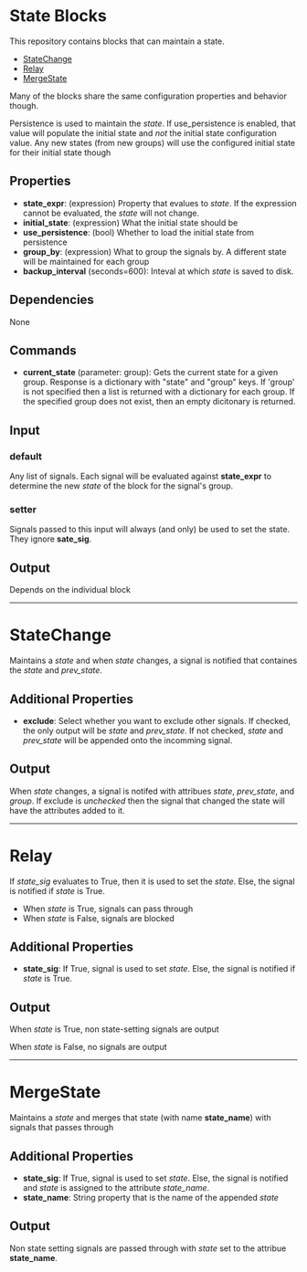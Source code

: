 State Blocks
============

This repository contains blocks that can maintain a state.
 * [StateChange](#statechange)
 * [Relay](#relay)
 * [MergeState](#mergestate)


Many of the blocks share the same configuration properties and behavior though.

Persistence is used to maintain the *state*. If use_persistence is enabled, that value will populate the initial state and _not_ the initial state configuration value. Any new states (from new groups) will use the configured initial state for their initial state though

Properties
---------

-   **state_expr**: (expression) Property that evalues to *state*. If the expression cannot be evaluated, the *state* will not change.
-   **initial_state**: (expression) What the initial state should be
-   **use_persistence**: (bool) Whether to load the initial state from persistence
-   **group_by**: (expression) What to group the signals by. A different state will be maintained for each group
-   **backup_interval** (seconds=600): Inteval at which *state* is saved to disk.

Dependencies
------------
None

Commands
--------
-   **current_state** (parameter: group): Gets the current state for a given group. Response is a dictionary with "state" and "group" keys. If 'group' is not specified then a list is returned with a dictionary for each group. If the specified group does not exist, then an empty dicitonary is returned.

Input
-----

### default

Any list of signals. Each signal will be evaluated against **state_expr** to determine the new *state* of the block for the signal's group.

### setter

Signals passed to this input will always (and only) be used to set the state. They ignore **sate_sig**.

Output
------
Depends on the individual block


------------------


StateChange
============

Maintains a *state* and when *state* changes, a signal is notified that containes the *state* and *prev_state*.


Additional Properties
---------

-   **exclude**: Select whether you want to exclude other signals. If checked, the only output will be *state* and *prev_state*. If not checked, *state* and *prev_state* will be appended onto the incomming signal.


Output
------
When *state* changes, a signal is notifed with attribues *state*, *prev_state*, and *group*. If exclude is _unchecked_ then the signal that changed the state will have the attributes added to it.

------------------


Relay
============

If *state_sig* evaluates to True, then it is used to set the *state*. Else, the signal is notified if *state* is True.

- When *state* is True, signals can pass through
- When *state* is False, signals are blocked

Additional Properties
---------

-   **state_sig**: If True, signal is used to set *state*. Else, the signal is notified if *state* is True.


Output
------
When *state* is True, non state-setting signals are output

When *state* is False, no signals are output

-------------

MergeState
============

Maintains a *state* and merges that state (with name **state_name**) with signals that passes through

Additional Properties
---------

-   **state_sig**: If True, signal is used to set *state*. Else, the signal is notified and *state* is assigned to the attribute *state_name*.
-   **state_name**: String property that is the name of the appended *state*

Output
------
Non state setting signals are passed through with *state* set to the attribue **state_name**.
